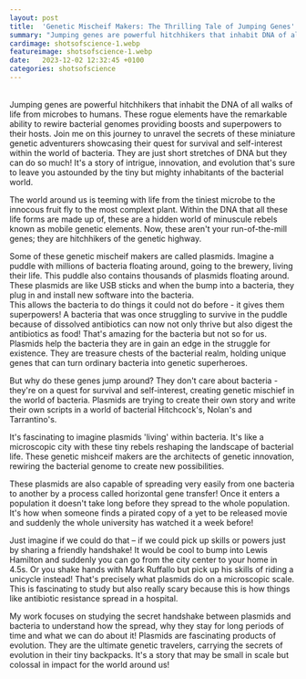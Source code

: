 ```yaml
---
layout: post
title:  'Genetic Mischeif Makers: The Thrilling Tale of Jumping Genes'
summary: "Jumping genes are powerful hitchhikers that inhabit DNA of all walks of life from microbes to humans. These rogue elements have the remarkable ability to rewire bacterial genomes providing boosts and superpowers to their hosts. Join me on this journey to unravel the secrets of these miniature genetic adventurers showcasing their quest for survival and self-interest within the world of bacteria. They are short snippets of DNA but they can do so much! It's a story of intrigue, innovation, and evolution that's sure to leave you astounded by the tiny but mighty inhabitants of the bacterial world."
cardimage: shotsofscience-1.webp
featureimage: shotsofscience-1.webp
date:   2023-12-02 12:32:45 +0100
categories: shotsofscience
---
```


<div class='container'>
<br>Jumping genes are powerful hitchhikers that inhabit the DNA of all walks of life from microbes to humans. These rogue elements have the remarkable ability to rewire bacterial genomes providing boosts and superpowers to their hosts. Join me on this journey to unravel the secrets of these miniature genetic adventurers showcasing their quest for survival and self-interest within the world of bacteria. They are just short stretches of DNA but they can do so much! It's a story of intrigue, innovation, and evolution that's sure to leave you astounded by the tiny but mighty inhabitants of the bacterial world.<br>

The world around us is teeming with life from the tiniest microbe to the innocous fruit fly to the most complext plant. Within the DNA that all these life forms are made up of, these are a hidden world of minuscule rebels known as mobile genetic elements. Now, these aren't your run-of-the-mill genes; they are hitchhikers of the genetic highway.<br>

Some of these genetic mischeif makers are called plasmids. Imagine a puddle with millions of bacteria floating around, going to the brewery, living their life. This puddle also contains thousands of plasmids floating around. These plasmids are like USB sticks and when the bump into a bacteria, they plug in and install new software into the bacteria.<br> This allows the bacteria to do things it could not do before - it gives them superpowers! A bacteria that was once struggling to survive in the puddle because of dissolved antibiotics can now not only thrive but also digest the antibiotics as food! That's amazing for the bacteria but not so for us. Plasmids help the bacteria they are in gain an edge in the struggle for existence. They are treasure chests of the bacterial realm, holding unique genes that can turn ordinary bacteria into genetic superheroes.<br>

But why do these genes jump around? They don't care about bacteria - they're on a quest for survival and self-interest, creating genetic mischief in the world of bacteria. Plasmids are trying to create their own story and write their own scripts in a world of bacterial Hitchcock's, Nolan's and Tarrantino's.<br>

It's fascinating to imagine plasmids 'living' within bacteria. It's like a microscopic city with these tiny rebels reshaping the landscape of bacterial life. These genetic mishceif makers are the architects of genetic innovation, rewiring the bacterial genome to create new possibilities.<br>

These plasmids are also capable of spreading very easily from one bacteria to another by a process called horizontal gene transfer! Once it enters a population it doesn't take long before they spread to the whole population. It's how when someone finds a pirated copy of a yet to be released movie and suddenly the whole university has watched it a week before!<br>

Just imagine if we could do that – if we could pick up skills or powers just by sharing a friendly handshake! It would be cool to bump into Lewis Hamilton and suddenly you can go from the city center to your home in 4.5s. Or you shake hands with Mark Ruffallo but pick up his skills of riding a unicycle instead! That's precisely what plasmids do on a microscopic scale. This is fascinating to study but also really scary because this is how things like antibiotic resistance spread in a hospital.<br>

My work focuses on studying the secret handshake between plasmids and bacteria to understand how the spread, why they stay for long periods of time and what we can do about it! Plasmids are fascinating products of evolution. They are the ultimate genetic travelers, carrying the secrets of evolution in their tiny backpacks. It's a story that may be small in scale but colossal in impact for the world around us!<br>
</div>
